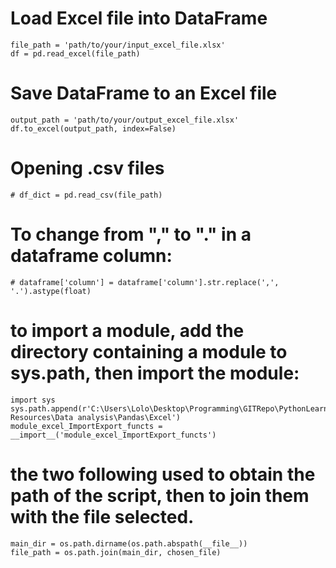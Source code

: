 # Load Excel file into DataFrame
    file_path = 'path/to/your/input_excel_file.xlsx'
    df = pd.read_excel(file_path)

# Save DataFrame to an Excel file
    output_path = 'path/to/your/output_excel_file.xlsx'
    df.to_excel(output_path, index=False)

# Opening .csv files
    # df_dict = pd.read_csv(file_path)

# To change from "," to "." in a dataframe column:
    # dataframe['column'] = dataframe['column'].str.replace(',', '.').astype(float)

# to import a module, add the directory containing a module to sys.path, then import the module:
    import sys
    sys.path.append(r'C:\Users\Lolo\Desktop\Programming\GITRepo\PythonLearn-Resources\Data analysis\Pandas\Excel')
    module_excel_ImportExport_functs = __import__('module_excel_ImportExport_functs')

# the two following used to obtain the path of the script, then to join them with the file selected.
    main_dir = os.path.dirname(os.path.abspath(__file__))
    file_path = os.path.join(main_dir, chosen_file)
